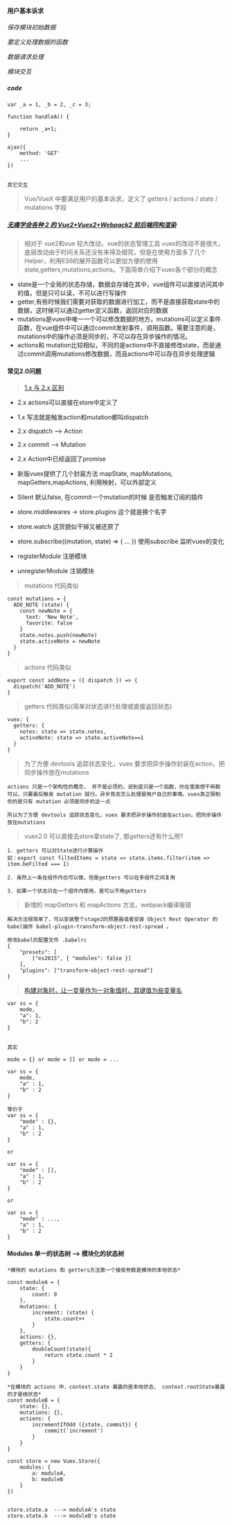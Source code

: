 
#### 用户基本诉求


*保存模块初始数据*

*要定义处理数据的函数*

*数据请求处理*

*模块交互*

##### code
```
var _a = 1, _b = 2, _c = 3;

function handleA() {
	
	return _a+1;
}

ajax({
	method: 'GET'
	...
})


其它交互
```


> Vue/VueX 中要满足用户的基本诉求，定义了 getters / actions / state / mutations 字段

##### [无痛学会各种 2 的 Vue2+Vuex2+Webpack2 前后端同构渲染](https://segmentfault.com/a/1190000007244289)

>相对于 vue2和vue 较大改动，vue的状态管理工具 vuex的改动不是很大，底层改动由于时间关系还没有来得及细究，但是在使用方面多了几个 Helper，利用ES6的展开函数可以更加方便的使用state,getters,mutations,actions。下面简单介绍下vuex各个部分的概念

* state是一个全局的状态存储，数据会存储在其中，vue组件可以直接访问其中的值，但是只可以读，不可以进行写操作
* getter,有些时候我们需要对获取的数据进行加工，而不是直接获取state中的数据，这时候可以通过getter定义函数，返回对应的数据
* mutations是vuex中唯一一个可以修改数据的地方，mutations可以定义事件函数，在vue组件中可以通过commit发射事件，调用函数。需要注意的是，mutations中的操作必须是同步的，不可以存在异步操作的情况。
* actions和 mutation比较相似，不同的是actions中不直接修改state，而是通过commit调用mutations修改数据，而且actions中可以存在异步处理逻辑

#### 常见2.0问题

> [1.x 与 2.x 区别](https://segmentfault.com/a/1190000006988584)

* 2.x actions可以直接在store中定义了

* 1.x 写法就是触发action和mutation都叫dispatch

* 2.x dispatch --> Action

* 2.x commit --> Mutation

* 2.x Action中已经返回了promise

* 新版vuex提供了几个封装方法 mapState, mapMutations, mapGetters,mapActions, 利用映射，可以外部定义

* Silent 默认false, 在commit一个mutation的时候 是否触发订阅的插件

* store.middlewares -> store.plugins 这个就是换个名字
    
* store.watch 这货貌似干掉又被还原了

* store.subscribe((mutation, state) => { ... }) 使用subscribe 监听vuex的变化

* registerModule 注册模块

* unregisterModule 注销模块

> mutations 代码类似

```
const mutations = {
  ADD_NOTE (state) {
    const newNote = {
      text: 'New Note',
      favorite: false
    }
    state.notes.push(newNote)
    state.activeNote = newNote
  }
}
```

> actions 代码类似

```
export const addNote = ({ dispatch }) => {
  dispatch('ADD_NOTE')
}
```

> getters 代码类似(简单对状态进行处理或直接返回状态)

```
vuex: {
  getters: {
    notes: state => state.notes,
    activeNote: state => state.activeNote==1
  }
}
```


> 为了方便 devtools 追踪状态变化，vuex 要求把异步操作封装在action，把同步操作放在mutations

```
actions 只是一个架构性的概念， 并不是必须的，说到底只是一个函数，你在里面想干嘛都可以，只要最后触发 mutation 就行。异步竞态怎么处理是用户自己的事情。vuex真正限制你的是只有 mutation 必须是同步的这一点

所以为了方便 devtools 追踪状态变化，vuex 要求把异步操作封装在action，把同步操作放在mutations
```


> vuex2.0 可以直接去store拿state了, 那getters还有什么用?

```
1. getters 可以对State进行计算操作
如：export const filtedItems = state => state.items.filter(item => item.beFilted === 1)

2. 虽然上一条在组件内也可以做，但是getters 可以在多组件之间复用

3. 如果一个状态只在一个组件内使用，是可以不用getters
```



> 新增的 mapGetters 和 mapActions 方法，webpack编译报错

```
解决方法很简单了，可以安装整个stage2的预置器或者安装 Object Rest Operator 的babel插件 babel-plugin-transform-object-rest-spread 。

修改babel的配置文件 .babelrc
{
	"presets": [
		["es2015", { "modules": false }]
	],
	"plugins": ["transform-object-rest-spread"]
}
```

>[构建对象时，让一变量作为一对象值时，其键值为些变量名]()

```
var ss = {
	mode,
	"a": 1,
	"b": 2
}


其实

mode = {} or mode = [] or mode = ...

var ss = {
	mode,
	"a" : 1,
	"b" : 2
}

等价于
var ss = {
	"mode" : {},
	"a" : 1,
	"b" : 2
}

or

var ss = {
	"mode" : [],
	"a" : 1,
	"b" : 2
}

or 

var ss = {
	"mode" : ...,
	"a" : 1,
	"b" : 2
}

```





#### Modules 单一的状态树 ——> 模块化的状态树

```
*模块的 mutations 和 getters方法第一个接收参数是模块的本地状态*

const moduleA = {
	state: {
		count: 0
	},
	mutations: {
		increment: (state) {
			state.count++
		}
	},
	actions: {},
	getters: {
		doubleCount(state){
			return state.count * 2
		}
	}
}

*在模块的 actions 中，context.state 暴露的是本地状态， context.rootState暴露的才是根状态*
const moduleB = {
	state: {},
	mutations: {},
	actions: {
		incrementIfOdd ({state, commit}) {
			commit('increment')
		}
	}
}

const store = new Vuex.Store({
	modules: {
		a: moduleA,
		b: moduleB
	}
})


store.state.a  ---> moduleA's state
store.state.b  ---> moduleB's state
```
